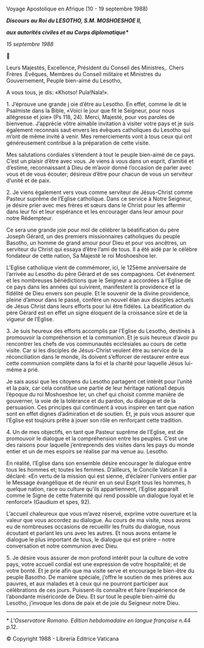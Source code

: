 Voyage Apostolique en Afrique (10 - 19 septembre 1988)

***Discours au Roi du LESOTHO, S.M. MOSHOESHOE II,***

***aux autorités civiles et au Corps diplomatique\****

*15 septembre 1988*



Leurs Majestés, Excellence, Président du Conseil des Ministres,. Chers Frères .Evêques, Membres du Conseil militaire et Ministres du Gouvernement, Peuple bien-aimé du Lesotho,

A vous tous, je dis: «Khotso! Pula!Nala!».

1\. J’éprouve une grande j oie d’être au Lesotho. En effet, comme le dit le Psalmiste dans la Bible, «Voici le jour que fit le Seigneur, pour nous allégresse et joie» (Ps 118, 24). Merci, Majesté, pour vos paroles de bienvenue. J’apprécie vôtre aimable invitation à visiter votre pays et je suis également reconnais saut envers les évêques catholiques du Lesotho qui m’ont de même invité à venir. Mes remerciements vont à tous ceux qui ont généreusement contribué à la préparation de cette visite.

Mes salutations cordiales s’étendent à tout le peuple bien-aimé de ce pays. C’est un plaisir d’être avec vous. Je viens à vous dans un esprit, d’amitié et d’estime, reconnaissant à Dieu de m’avoir donné l’occasion de parler avec vous et de vous écouter; désireux d’être pour chacun de vous un serviteur d’unité et de paix.

2\. Je viens également vers vous comme serviteur de Jésus-Christ comme Pasteur suprême de l’Eglise catholique. Dans ce service à Notre Seigneur, je désire prier avec mes frères et sœurs dans le Christ pour les affermir dans leur foi et leur espérance et les encourager dans leur amour pour notre Rédempteur.

Ce sera une grande joie pour mol de célébrer la béatification du père Joseph Gérard, un des premiers missionnaires catholiques du peuple Basotho, un homme de grand amour pour Dieu et pour vos ancêtres, un serviteur du Christ qui essaya d’être l’ami de tous. Il a été aidé par le célèbre fondateur de cette nation, Sa Majesté le roi Moshoeshoe Ier.

L’Eglise catholique vient de commémorer, ici, le 125ème anniversaire de l’arrivée au Lesotho du père Gérard et de ses compagnons. Cet événement et les nombreuses bénédictions que le Seigneur a accordées à l’Eglise de ce pays dans les années qui suivirent, manifestent la providence et la fidélité de Dieu envers son peuple. Et le souvenir de la divine providence, pleine d’amour dans le passé, confère un nouvel élan aux disciples actuels de Jésus Christ dans leurs efforts pour lui être fidèles. La béatification du père Gérard est en effet un signe éloquent de la croissance sûre et de la vigueur de l’Eglise.

3\. Je suis heureux des efforts accomplis par l’Eglise du Lesotho, destinés à promouvoir la compréhension et la communion. Et je suis heureux d’avoir pu rencontrer les chefs de vos communautés ecclésiales au cours de cette visite. Car si les disciples de Jésus-Christ veulent être au service de la réconciliation dans le monde, ils doivent s’efforcer de restaurer entre eux cette communion complète dans la foi et la charité pour laquelle Jésus lui-même a prié.

Je sais aussi que les citoyens du Lesotho partagent cet intérêt pour l’unité et la paix, car cela constitue une partie de leur héritage nationa1 depuis l’époque du roi Moshoeshoe Ier, un chef qui choisit comme manière de gouverner, la voie de la tolérance et du pardon, du dialogue et de la persuasion. Ces principes qui continuent à vous inspirer en tant que nation sont en effet dignes d’admiration et de soutien. Et, je puis vous assurer que l’Eglise est toujours prête à jouer son rôle en renforçant cette tradition.

4\. Un de mes objectifs, en tant que Pasteur suprême de l’Eglise, est de promouvoir le dialogue et la compréhension entre les peuples. C’est une des raisons pour laquelle j’entreprends des visites dans les pays du monde entier et un de mes espoirs se réalise par ma venue au. Lesotho.

En réalité, l’Eglise dans son ensemble désire encourager le dialogue entre tous les hommes et; toutes les femmes. D’ailleurs, le Concile Vatican II a déclaré: «En vertu de la mission qui est sienne, d’éclairer l’univers entier par le Message évangélique et de réunir en un seul Esprit tous les hommes, h quelque nation, race ou culture qu’ils appartiennent, l’Eglise apparaît comme le Signe de cette fraternité qui rend possible un dialogue loyal et le renforce!» (Gaudium et spes, 92).

L’accueil chaleureux que vous m’avez réservé, exprime votre ouverture et la valeur que vous accordez au dialogue. Au cours de ma visite, nous avons eu de nombreuses occasions de recueillir les fruits du dialogue, nous écoutant et parlant les uns avec les autres. Et nous avons entame le dialogue le plus important de tous, le dialogue qui est prière – notre conversation et notre communion avec Dieu.

5\. Je désire vous assurer de mon profond intérêt pour la culture de votre pays, votre accueil cordial est une expression de votre hospitalité; et de votre bonté. Et je prie afin que ma visite serve et encourage le bien-être du peuple Basotho. De manière spéciale, j’offre le soutien de mes prières aux pauvres, et aux malades et à ceux qui ne pourront participer aux célébrations de ces jours. Puissent-ils connaître et faire l’expérience de l’abondante miséricorde de Dieu. Et sur tout le peuple bien-aimé du Lesotho, j’invoque les dons de paix et de joie du Seigneur notre Dieu.

* * *

\* *L'Osservatore Romano. Edition hebdomadaire en langue française* n.44 p.12.

© Copyright 1988 - Libreria Editrice Vaticana